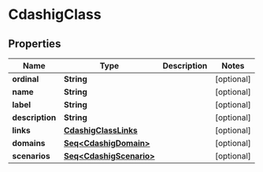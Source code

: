 

# CdashigClass


## Properties

Name | Type | Description | Notes
------------ | ------------- | ------------- | -------------
**ordinal** | **String** |  |  [optional]
**name** | **String** |  |  [optional]
**label** | **String** |  |  [optional]
**description** | **String** |  |  [optional]
**links** | [**CdashigClassLinks**](CdashigClassLinks.md) |  |  [optional]
**domains** | [**Seq&lt;CdashigDomain&gt;**](CdashigDomain.md) |  |  [optional]
**scenarios** | [**Seq&lt;CdashigScenario&gt;**](CdashigScenario.md) |  |  [optional]




